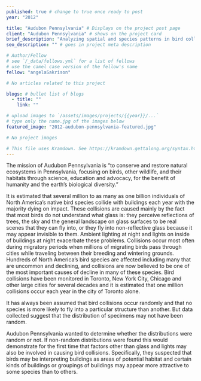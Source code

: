 ```yaml
---
published: true # change to true once ready to post
year: "2012"

title: "Audubon Pennsylvania" # Displays on the project post page
client: "Audubon Pennsylvania" # shows on the project card
brief_description: "Analyzing spatial and species patterns in bird collisions in downtown Philadelphia" # shows on the project card
seo_description: "" # goes in project meta description

# Author/Fellow
# see `/_data/fellows.yml` for a list of fellows
# use the camel case version of the fellow's name
fellow: "angelaSakrison"

# No articles related to this project

blogs: # bullet list of blogs
  - title: ""
    link: ""

# upload images to `/assets/images/projects/{{year}}/...`
# type only the name.jpg of the images below
featured_image: "2012-audubon-pennsylvania-featured.jpg"

# No project images

# This file uses Kramdown. See https://kramdown.gettalong.org/syntax.html for syntax
---
```

The mission of Audubon Pennsylvania is “to conserve and restore natural ecosystems in Pennsylvania, focusing on birds, other wildlife, and their habitats through science, education and advocacy, for the benefit of humanity and the earth’s biological diversity.”

It is estimated that several million to as many as one billion individuals of North America’s native bird species collide with buildings each year with the majority dying on impact. These collisions are caused mainly by the fact that most birds do not understand what glass is: they perceive reflections of trees, the sky and the general landscape on glass surfaces to be real scenes that they can fly into, or they fly into non-reflective glass because it may appear invisible to them. Ambient lighting at night and lights on inside of buildings at night exacerbate these problems. Collisions occur most often during migratory periods when millions of migrating birds pass through cities while traveling between their breeding and wintering grounds. Hundreds of North America’s bird species are affected including many that are uncommon and declining, and collisions are now believed to be one of the most important causes of decline in many of these species. Bird collisions have been monitored in Toronto, New York City, Chicago and other large cities for several decades and it is estimated that one million collisions occur each year in the city of Toronto alone.

It has always been assumed that bird collisions occur randomly and that no species is more likely to fly into a particular structure than another. But data collected suggest that the distribution of specimens may not have been random.

Audubon Pennsylvania wanted to determine whether the distributions were random or not. If non-random distributions were found this would demonstrate for the first time that factors other than glass and lights may also be involved in causing bird collisions. Specifically, they suspected that birds may be interpreting buildings as areas of potential habitat and certain kinds of buildings or groupings of buildings may appear more attractive to some species than to others.

